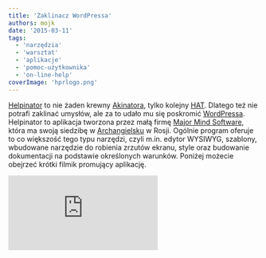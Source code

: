 ```yaml
---
title: 'Zaklinacz WordPressa'
authors: mojk
date: '2015-03-11'
tags:
  - 'narzędzia'
  - 'warsztat'
  - 'aplikacje'
  - 'pomoc-użytkownika'
  - 'on-line-help'
coverImage: 'hprlogo.png'
---
```


[Helpinator](http://www.helpinator.com/) to nie żaden krewny
[Akinatora](http://en.akinator.com/), tylko kolejny
[HAT](http://en.wikipedia.org/wiki/Help_authoring_tool). Dlatego też nie potrafi
zaklinać umysłów, ale za to udało mu się poskromić
[WordPressa](https://pl.wordpress.org/). Helpinator to aplikacja tworzona przez
małą firmę [Major Mind Software](http://www.majormind.com/), która ma swoją
siedzibę w [Archangielsku](http://pl.wikipedia.org/wiki/Archangielsk) w Rosji.
Ogólnie program oferuje to co większość tego typu narzędzi, czyli m.in. edytor
WYSIWYG, szablony, wbudowane narzędzie do robienia zrzutów ekranu, style oraz
budowanie dokumentacji na podstawie określonych warunków. Poniżej możecie
obejrzeć krótki filmik promujący aplikację.

<!--truncate-->

<iframe src="https://www.youtube.com/embed/OO7xKNYXP78?feature=player_embedded" width={640} height={360} frameBorder={0} allowFullScreen="allowFullScreen" />

Jak każdy szanujący się HAT, Helpinator wspiera również generowanie dokumentacji
do wielu formatów z jednego źródła, czyli
[single sourcing](http://en.wikipedia.org/wiki/Single_source_publishing). Jednak
ciekawostką, na której właśnie chcemy się skupić, jest współpraca aplikacji z
jednym z najbardziej popularnych systemów zarządzania treścią. Od wersji 3.10
program posiada możliwość generowania dokumentacji i publikowania jej
bezpośrednio na WordPressie. W skrócie wygląda to tak:

- Każdy temat (topic) jest generowany jako osobna strona
- Tworzona jest strona główna (root page) ze spisem treści, dzięki czemu
  zachowana jest hierarchia stron
- Wygenerowaną dokumentację można publikować na podstronie, np. w dziale "Pomoc"
- Istnieje możliwosć wyboru spośród szablonów strony dostępnych w używanym
  motywie WordPressa
- Zmodyfikowane tematy można ponownie publikować

Konfiguracja Helpinatora wydaje się być dość prosta. W wariancie podstawowym
wystarczy podać tylko adres naszego WordPressa, nazwę użytkownika i hasło. W
wariancie rozszerzonym możemy opcjonalnie wybrać jeden z dostępnych szablonów
strony oraz lokalizację strony nadrzędnej.

![account_thumb](images/account_thumb.png)

_Źródło: http://www.helpinator.com/blog_

Szczegóły dotyczące konfiguracji Helpinatora do współpracy z WordPressem
znajdziecie w
[dokumentacji produktu](http://www.helpinator.com/webhelp/index.html?wordpresscms.html).

Jeśli chcielibyście podejrzeć efekt końcowy, to można to zrobić dzięki
[stronie demonstracyjnej](https://helpinatortest.wordpress.com/) stworzonej
przez producenta oprogramowania.

Helpinator zapewne nie jest w czołowej dziesiątce aplikacji, które są brane pod
uwagę przy wyborze oprogramowania do tworzenia dokumentacji, niemniej jednak
warto się jej przyjrzeć bliżej. Tym bardziej, że cena produktu zdecydowanie
zachęca. Licencja na jednego użytkownika z dożywotnimi aktualizacjami kosztuje
250 dolarów, a jeśli wystarczą nam aktualizacje tylko przez rok, wtedy cenę
można zbić do 150 dolarów. Producent oferuje wersję testową na 14 dni, którą
można pobrać z działu [Download](http://helpinator.com/download.html) na stronie
aplikacji i zainstalować na Windowsie XP/7/8. Na szczęście nie wymaga to
podawania żadnych danych osobowych.

Owocnego testowania 😊
